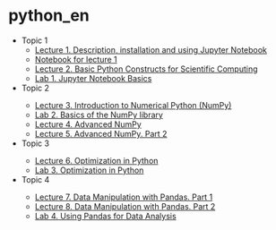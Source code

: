 # python_en
<ul>
  <li>Topic 1 
  <ul>
     <li> <a href= "https://github.com/svniko/python_en/blob/master/Lecture_1_en.pdf">Lecture 1. Description, installation and using Jupyter Notebook</a></li>
     <li> <a href= "https://github.com/svniko/python_en/blob/master/Lecture_1_en_.ipynb">Notebook for lecture 1</a></li>
     <li> <a href= "https://github.com/svniko/python_en/blob/master/Lecture_2.ipynb">Lecture 2. Basic Python Constructs for Scientific Computing</a></li>
     <li> <a href= "https://github.com/svniko/python_en/blob/master/Lab_1_en.pdf">Lab 1. Jupyter Notebook Basics</a></li>
     </ul>
   <li>Topic 2  </li>
       <ul>
     <li><a href= "https://github.com/svniko/python_en/blob/master/Lecture_3_.ipynb">Lecture 3. Introduction to Numerical Python (NumPy)</a></li>
     <li><a href="https://github.com/svniko/python_en/blob/master/Lab_2_en_.pdf">Lab 2. Basics of the NumPy library</a></li>
     <li><a href="https://github.com/svniko/python_en/blob/master/Lecture_4.ipynb">Lecture 4. Advanced NumPy</a></li>
      <li><a href="https://github.com/svniko/python_en/blob/master/Lecture%205_.ipynb">Lecture 5. Advanced NumPy. Part 2</a></li>
         </ul>
    <li>Topic 3  </li>
  <ul>
 <li><a href="https://github.com/svniko/python_en/blob/master/Lecture_6.pdf">Lecture 6. Optimization in Python</a></li>
  <li><a href="https://github.com/svniko/python_en/blob/master/Lab_3_en.pdf">Lab 3. Optimization in Python</a></li>
  </ul>

<li>Topic 4  </li>
  <ul>
 <li><a href="https://github.com/svniko/python_en/blob/master/Lecture_7.ipynb">Lecture 7. Data Manipulation with Pandas. Part 1</a></li>
 <li><a href="https://github.com/svniko/python_en/blob/master/Lecture_8_Git.ipynb">Lecture 8. Data Manipulation with Pandas. Part 2</a></li>
  <li><a href="https://github.com/svniko/python_en/blob/master/Lab_4_en.pdf">Lab 4. Using Pandas for Data Analysis</a></li>
  </ul>
</ul>
